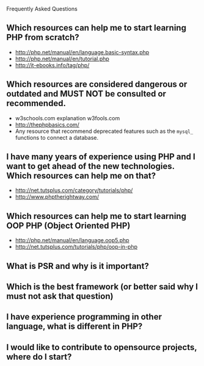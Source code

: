 Frequently Asked Questions

## Which resources can help me to start learning PHP from scratch?

* http://php.net/manual/en/language.basic-syntax.php
* http://php.net/manual/en/tutorial.php
* http://it-ebooks.info/tag/php/

## Which resources are considered dangerous or outdated and MUST NOT be consulted or recommended.

* w3schools.com explanation w3fools.com
* http://thephpbasics.com/
* Any resource that recommend deprecated features such as the `mysql_` functions to connect a database.

## I have many years of experience using PHP and I want to get ahead of the new technologies. Which resources can help me on that?

* http://net.tutsplus.com/category/tutorials/php/
* http://www.phptherightway.com/

## Which resources can help me to start learning OOP PHP (Object Oriented PHP)

* http://php.net/manual/en/language.oop5.php
* http://net.tutsplus.com/tutorials/php/oop-in-php

## What is PSR and why is it important?

## Which is the best framework (or better said why I must not ask that question)

## I have experience programming in other language, what is different in PHP?

## I would like to contribute to opensource projects, where do I start?
